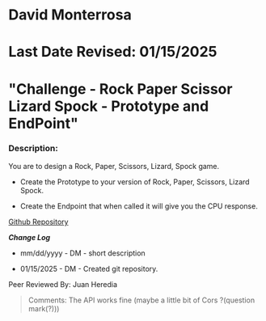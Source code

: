 # David Monterrosa
# Last Date Revised: 01/15/2025
# "Challenge - Rock Paper Scissor Lizard Spock - Prototype and EndPoint"
### Description:
You are to design a Rock, Paper, Scissors, Lizard, Spock game.

- Create the Prototype to your version of Rock, Paper, Scissors, Lizard Spock.

- Create the Endpoint that when called it will give you the CPU response.


[Github Repository]()

***Change Log***
+ mm/dd/yyyy - DM - short description
- 01/15/2025 - DM - Created git repository.

Peer Reviewed By: Juan Heredia
> Comments: The API works fine (maybe a little bit of Cors ?(question mark(?)))
